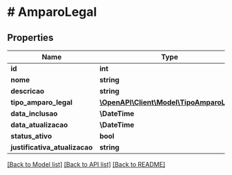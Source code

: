 # # AmparoLegal

## Properties

Name | Type | Description | Notes
------------ | ------------- | ------------- | -------------
**id** | **int** |  | [optional]
**nome** | **string** |  | [optional]
**descricao** | **string** |  | [optional]
**tipo_amparo_legal** | [**\OpenAPI\Client\Model\TipoAmparoLegal**](TipoAmparoLegal.md) |  | [optional]
**data_inclusao** | **\DateTime** |  | [optional]
**data_atualizacao** | **\DateTime** |  | [optional]
**status_ativo** | **bool** |  | [optional]
**justificativa_atualizacao** | **string** |  | [optional]

[[Back to Model list]](../../README.md#models) [[Back to API list]](../../README.md#endpoints) [[Back to README]](../../README.md)
